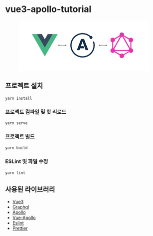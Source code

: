 # vue3-apollo-tutorial

<p align="center">
  <a href="https://v4.apollo.vuejs.org/" target="_blank"><img src="https://raw.githubusercontent.com/ukyiJS/vue3-apollo-tutorial/master/src/assets/img/project-logo.png" height="160"/></a>
</p>

## 프로젝트 설치

```
yarn install
```

### 프로젝트 컴파일 및 핫 리로드

```
yarn serve
```

### 프로젝트 빌드

```
yarn build
```

### ESLint 및 파일 수정

```
yarn lint
```

## 사용된 라이브러리

- [Vue3](https://github.com/vuejs/vue-next)
- [Graphql](https://graphql.org/)
- [Apollo](https://www.apollographql.com/)
- [Vue-Apollo](https://v4.apollo.vuejs.org/)
- [Eslint](https://eslint.org/)
- [Prettier](https://prettier.io/)

